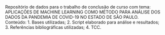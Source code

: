 Repositório de dados para o trabalho de conclusão de curso com tema: APLICAÇÕES DE MACHINE LEARNING COMO MÉTODO PARA ANÁLISE DOS DADOS DA PANDEMIA DE COVID-19 NO ESTADO DE SÃO PAULO.
Conteúdo:
    1.	Bases utilizadas;
    2.	Script elaborado para análise e resultados;
    3.	Referências bibliográficas utilizadas;
    4.	TCC.
